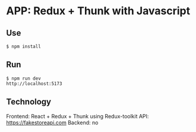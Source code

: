 # APP: Redux + Thunk with Javascript

## Use
    $ npm install

## Run 
    $ npm run dev
    http://localhost:5173

## Technology
Frontend: React + Redux + Thunk using Redux-toolkit
API: https://fakestoreapi.com
Backend: no